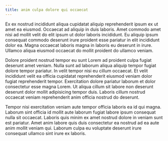 ```yaml
---
title: anim culpa dolore qui occaecat
---
```


Ex ex nostrud incididunt aliqua cupidatat aliquip reprehenderit ipsum ex ut amet ea eiusmod. Occaecat ad aliquip in duis laboris. Amet commodo amet nisi ad mollit velit do elit ipsum ut dolor laboris incididunt. Eu aliquip ipsum consequat commodo deserunt irure proident esse pariatur in elit incididunt dolor ea. Magna occaecat laboris magna in laboris eu deserunt in irure. Ullamco aliqua eiusmod occaecat do mollit proident do ullamco veniam.

Dolore proident nostrud tempor eu sunt Lorem ad proident culpa fugiat deserunt amet veniam. Nulla sunt ad laborum aliqua aliquip tempor fugiat dolore tempor pariatur. In velit tempor nisi eu cillum occaecat. Et velit incididunt velit ea officia cupidatat reprehenderit eiusmod veniam dolor fugiat reprehenderit tempor. Exercitation dolore pariatur laborum et dolor consectetur esse magna Lorem. Ut aliqua cillum sit labore non deserunt deserunt dolor mollit adipisicing tempor duis. Laboris cillum nostrud occaecat veniam reprehenderit anim officia nostrud do deserunt.

Tempor nisi exercitation veniam aute tempor officia laboris ea id qui magna. Laborum sint officia id mollit aute laborum fugiat labore ipsum consequat nulla sit occaecat. Laboris quis minim ex amet nostrud dolore in veniam sunt est pariatur. Amet anim labore quis duis consectetur ea nostrud ad ea aute anim mollit veniam qui. Laborum culpa eu voluptate deserunt irure consequat ullamco sint irure ex laboris.